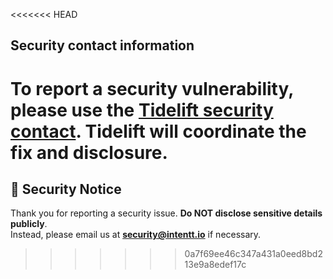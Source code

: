 <<<<<<< HEAD
## Security contact information

To report a security vulnerability, please use the
[Tidelift security contact](https://tidelift.com/security).
Tidelift will coordinate the fix and disclosure.
=======
## 🚨 Security Notice
Thank you for reporting a security issue. **Do NOT disclose sensitive details publicly**.  
Instead, please email us at **[security@intentt.io](mailto:security@intentt.io)** if necessary.
>>>>>>> 0a7f69ee46c347a431a0eed8bd213e9a8edef17c
